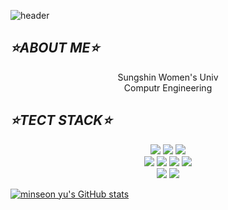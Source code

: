 ![header](https://capsule-render.vercel.app/api?type=slice&color=05022C&height=300&section=footer&text=LeeMinHyeong&fontSize=90&fontAlign=60&fontAlignY=75&fontColor=FFD966)

## ***⭐ABOUT ME⭐***

<div align="center">
  Sungshin Women's Univ<br/>Computr Engineering
</div>

## ***⭐TECT STACK⭐***

<div align="center">
  <img src="https://img.shields.io/badge/Python-blue?style=flat-square&logo=Python&logoColor=white"/>
  <img src="https://img.shields.io/badge/c++-00599C?style=flat-square&logo=c%2B%2B&logoColor=white"/> 
  <img src="https://img.shields.io/badge/Java-blue?style=flat-square&logo=Java&logoColor=white"/> 
  <br/>
  <img src="https://img.shields.io/badge/Node.js-339933?style=flat-square&logo=Node.js&logoColor=white"/> 
  <img src="https://img.shields.io/badge/express.js-%23404d59.svg?style=flat-square&logo=Node.js&logoColor=white"/> 
  <img src ="https://img.shields.io/badge/MariaDB-003545?style=flat-square&logo=Node.js&logoColor=white"/> 
  <img src="https://img.shields.io/badge/mysql-%2300f.svg?style=flat-square&logo=Node.js&logoColor=white"/> 
  <br/>
  <img src="https://img.shields.io/badge/css-blue?style=flat-square&logo=css3&logoColor=white"/> 
  <img src="https://img.shields.io/badge/html-E34F26?style=flat-square&logo=html5&logoColor=white"/>
<!--   <img src="https://img.shields.io/badge/react-%2320232a.svg?style=flat-square&logo=Node.js&logoColor=white"/> -->
</div>

[![minseon yu's GitHub stats](https://github-readme-stats.vercel.app/api?username=alreadynyeong)](https://github.com/alreadynyeong/github-readme-stats)

